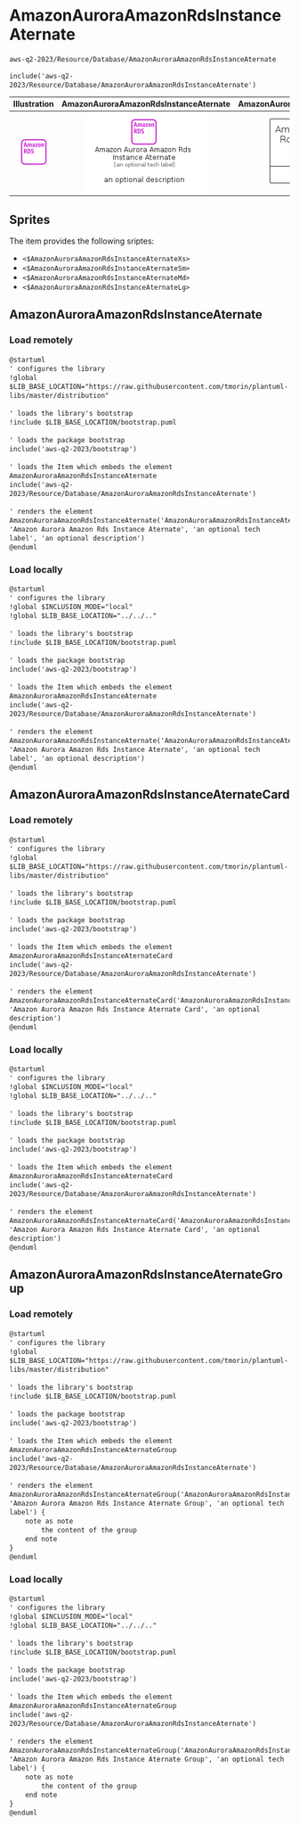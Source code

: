 # AmazonAuroraAmazonRdsInstanceAternate


```text
aws-q2-2023/Resource/Database/AmazonAuroraAmazonRdsInstanceAternate
```

```text
include('aws-q2-2023/Resource/Database/AmazonAuroraAmazonRdsInstanceAternate')
```



| Illustration | AmazonAuroraAmazonRdsInstanceAternate | AmazonAuroraAmazonRdsInstanceAternateCard | AmazonAuroraAmazonRdsInstanceAternateGroup |
| :---: | :---: | :---: | :---: |
| ![illustration for Illustration](../../../aws-q2-2023/Resource/Database/AmazonAuroraAmazonRdsInstanceAternate.png) | ![illustration for AmazonAuroraAmazonRdsInstanceAternate](../../../aws-q2-2023/Resource/Database/AmazonAuroraAmazonRdsInstanceAternate.Local.png) | ![illustration for AmazonAuroraAmazonRdsInstanceAternateCard](../../../aws-q2-2023/Resource/Database/AmazonAuroraAmazonRdsInstanceAternateCard.Local.png) | ![illustration for AmazonAuroraAmazonRdsInstanceAternateGroup](../../../aws-q2-2023/Resource/Database/AmazonAuroraAmazonRdsInstanceAternateGroup.Local.png) |



## Sprites
The item provides the following sriptes:

- `<$AmazonAuroraAmazonRdsInstanceAternateXs>`
- `<$AmazonAuroraAmazonRdsInstanceAternateSm>`
- `<$AmazonAuroraAmazonRdsInstanceAternateMd>`
- `<$AmazonAuroraAmazonRdsInstanceAternateLg>`





## AmazonAuroraAmazonRdsInstanceAternate

### Load remotely
```plantuml
@startuml
' configures the library
!global $LIB_BASE_LOCATION="https://raw.githubusercontent.com/tmorin/plantuml-libs/master/distribution"

' loads the library's bootstrap
!include $LIB_BASE_LOCATION/bootstrap.puml

' loads the package bootstrap
include('aws-q2-2023/bootstrap')

' loads the Item which embeds the element AmazonAuroraAmazonRdsInstanceAternate
include('aws-q2-2023/Resource/Database/AmazonAuroraAmazonRdsInstanceAternate')

' renders the element
AmazonAuroraAmazonRdsInstanceAternate('AmazonAuroraAmazonRdsInstanceAternate', 'Amazon Aurora Amazon Rds Instance Aternate', 'an optional tech label', 'an optional description')
@enduml
```

### Load locally
```plantuml
@startuml
' configures the library
!global $INCLUSION_MODE="local"
!global $LIB_BASE_LOCATION="../../.."

' loads the library's bootstrap
!include $LIB_BASE_LOCATION/bootstrap.puml

' loads the package bootstrap
include('aws-q2-2023/bootstrap')

' loads the Item which embeds the element AmazonAuroraAmazonRdsInstanceAternate
include('aws-q2-2023/Resource/Database/AmazonAuroraAmazonRdsInstanceAternate')

' renders the element
AmazonAuroraAmazonRdsInstanceAternate('AmazonAuroraAmazonRdsInstanceAternate', 'Amazon Aurora Amazon Rds Instance Aternate', 'an optional tech label', 'an optional description')
@enduml
```

## AmazonAuroraAmazonRdsInstanceAternateCard

### Load remotely
```plantuml
@startuml
' configures the library
!global $LIB_BASE_LOCATION="https://raw.githubusercontent.com/tmorin/plantuml-libs/master/distribution"

' loads the library's bootstrap
!include $LIB_BASE_LOCATION/bootstrap.puml

' loads the package bootstrap
include('aws-q2-2023/bootstrap')

' loads the Item which embeds the element AmazonAuroraAmazonRdsInstanceAternateCard
include('aws-q2-2023/Resource/Database/AmazonAuroraAmazonRdsInstanceAternate')

' renders the element
AmazonAuroraAmazonRdsInstanceAternateCard('AmazonAuroraAmazonRdsInstanceAternateCard', 'Amazon Aurora Amazon Rds Instance Aternate Card', 'an optional description')
@enduml
```

### Load locally
```plantuml
@startuml
' configures the library
!global $INCLUSION_MODE="local"
!global $LIB_BASE_LOCATION="../../.."

' loads the library's bootstrap
!include $LIB_BASE_LOCATION/bootstrap.puml

' loads the package bootstrap
include('aws-q2-2023/bootstrap')

' loads the Item which embeds the element AmazonAuroraAmazonRdsInstanceAternateCard
include('aws-q2-2023/Resource/Database/AmazonAuroraAmazonRdsInstanceAternate')

' renders the element
AmazonAuroraAmazonRdsInstanceAternateCard('AmazonAuroraAmazonRdsInstanceAternateCard', 'Amazon Aurora Amazon Rds Instance Aternate Card', 'an optional description')
@enduml
```

## AmazonAuroraAmazonRdsInstanceAternateGroup

### Load remotely
```plantuml
@startuml
' configures the library
!global $LIB_BASE_LOCATION="https://raw.githubusercontent.com/tmorin/plantuml-libs/master/distribution"

' loads the library's bootstrap
!include $LIB_BASE_LOCATION/bootstrap.puml

' loads the package bootstrap
include('aws-q2-2023/bootstrap')

' loads the Item which embeds the element AmazonAuroraAmazonRdsInstanceAternateGroup
include('aws-q2-2023/Resource/Database/AmazonAuroraAmazonRdsInstanceAternate')

' renders the element
AmazonAuroraAmazonRdsInstanceAternateGroup('AmazonAuroraAmazonRdsInstanceAternateGroup', 'Amazon Aurora Amazon Rds Instance Aternate Group', 'an optional tech label') {
    note as note
        the content of the group
    end note
}
@enduml
```

### Load locally
```plantuml
@startuml
' configures the library
!global $INCLUSION_MODE="local"
!global $LIB_BASE_LOCATION="../../.."

' loads the library's bootstrap
!include $LIB_BASE_LOCATION/bootstrap.puml

' loads the package bootstrap
include('aws-q2-2023/bootstrap')

' loads the Item which embeds the element AmazonAuroraAmazonRdsInstanceAternateGroup
include('aws-q2-2023/Resource/Database/AmazonAuroraAmazonRdsInstanceAternate')

' renders the element
AmazonAuroraAmazonRdsInstanceAternateGroup('AmazonAuroraAmazonRdsInstanceAternateGroup', 'Amazon Aurora Amazon Rds Instance Aternate Group', 'an optional tech label') {
    note as note
        the content of the group
    end note
}
@enduml
```

